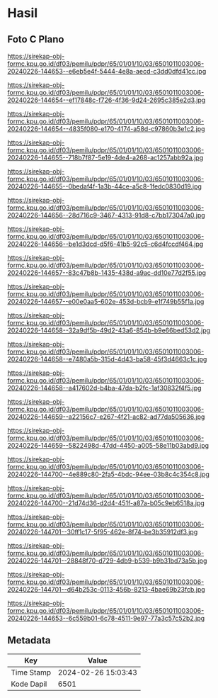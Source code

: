 # Hasil

## Foto C Plano

https://sirekap-obj-formc.kpu.go.id/df03/pemilu/pdpr/65/01/01/10/03/6501011003006-20240226-144653--e6eb5e4f-5444-4e8a-aecd-c3dd0dfd41cc.jpg

https://sirekap-obj-formc.kpu.go.id/df03/pemilu/pdpr/65/01/01/10/03/6501011003006-20240226-144654--ef17848c-f726-4f36-9d24-2695c385e2d3.jpg

https://sirekap-obj-formc.kpu.go.id/df03/pemilu/pdpr/65/01/01/10/03/6501011003006-20240226-144654--4835f080-e170-4174-a58d-c97860b3e1c2.jpg

https://sirekap-obj-formc.kpu.go.id/df03/pemilu/pdpr/65/01/01/10/03/6501011003006-20240226-144655--718b7f87-5e19-4de4-a268-ac1257abb92a.jpg

https://sirekap-obj-formc.kpu.go.id/df03/pemilu/pdpr/65/01/01/10/03/6501011003006-20240226-144655--0bedaf4f-1a3b-44ce-a5c8-1fedc0830d19.jpg

https://sirekap-obj-formc.kpu.go.id/df03/pemilu/pdpr/65/01/01/10/03/6501011003006-20240226-144656--28d716c9-3467-4313-91d8-c7bb173047a0.jpg

https://sirekap-obj-formc.kpu.go.id/df03/pemilu/pdpr/65/01/01/10/03/6501011003006-20240226-144656--be1d3dcd-d5f6-41b5-92c5-c6d4fccdf464.jpg

https://sirekap-obj-formc.kpu.go.id/df03/pemilu/pdpr/65/01/01/10/03/6501011003006-20240226-144657--83c47b8b-1435-438d-a9ac-dd10e77d2f55.jpg

https://sirekap-obj-formc.kpu.go.id/df03/pemilu/pdpr/65/01/01/10/03/6501011003006-20240226-144657--e00e0aa5-602e-453d-bcb9-e1f749b55f1a.jpg

https://sirekap-obj-formc.kpu.go.id/df03/pemilu/pdpr/65/01/01/10/03/6501011003006-20240226-144658--32a9df5b-49d2-43a6-854b-b9e66bed53d2.jpg

https://sirekap-obj-formc.kpu.go.id/df03/pemilu/pdpr/65/01/01/10/03/6501011003006-20240226-144658--e7480a5b-315d-4d43-ba58-45f3d4663c1c.jpg

https://sirekap-obj-formc.kpu.go.id/df03/pemilu/pdpr/65/01/01/10/03/6501011003006-20240226-144658--a417602d-b4ba-47da-b2fc-1af30832f4f5.jpg

https://sirekap-obj-formc.kpu.go.id/df03/pemilu/pdpr/65/01/01/10/03/6501011003006-20240226-144659--a22156c7-e267-4f21-ac82-ad77da505636.jpg

https://sirekap-obj-formc.kpu.go.id/df03/pemilu/pdpr/65/01/01/10/03/6501011003006-20240226-144659--5822498d-47dd-4450-a005-58e11b03abd9.jpg

https://sirekap-obj-formc.kpu.go.id/df03/pemilu/pdpr/65/01/01/10/03/6501011003006-20240226-144700--4e889c80-2fa5-4bdc-94ee-03b8c4c354c8.jpg

https://sirekap-obj-formc.kpu.go.id/df03/pemilu/pdpr/65/01/01/10/03/6501011003006-20240226-144700--21d74d36-d2d4-451f-a87a-b05c9eb6518a.jpg

https://sirekap-obj-formc.kpu.go.id/df03/pemilu/pdpr/65/01/01/10/03/6501011003006-20240226-144701--30ff1c17-5f95-462e-8f74-be3b35912df3.jpg

https://sirekap-obj-formc.kpu.go.id/df03/pemilu/pdpr/65/01/01/10/03/6501011003006-20240226-144701--28848f70-d729-4db9-b539-b9b31bd73a5b.jpg

https://sirekap-obj-formc.kpu.go.id/df03/pemilu/pdpr/65/01/01/10/03/6501011003006-20240226-144701--d64b253c-0113-456b-8213-4bae69b23fcb.jpg

https://sirekap-obj-formc.kpu.go.id/df03/pemilu/pdpr/65/01/01/10/03/6501011003006-20240226-144653--6c559b01-6c78-4511-9e97-77a3c57c52b2.jpg


## Metadata

| Key        | Value               |
| ---------- | ------------------- |
| Time Stamp | 2024-02-26 15:03:43 |
| Kode Dapil | 6501                |



